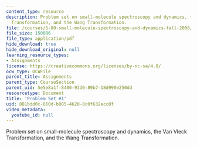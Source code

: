 ```yaml
---
content_type: resource
description: Problem set on small-molecule spectroscopy and dynamics, the Van Vleck
  Transformation, and the Wang Transformation.
file: /courses/5-80-small-molecule-spectroscopy-and-dynamics-fall-2008/881bdd0c860db08546208c0f632acc8f_ps1_1982.pdf
file_size: 150086
file_type: application/pdf
hide_download: true
hide_download_original: null
learning_resource_types:
- Assignments
license: https://creativecommons.org/licenses/by-nc-sa/4.0/
ocw_type: OCWFile
parent_title: Assignments
parent_type: CourseSection
parent_uid: 5e5e8a1f-8400-93d0-89b7-18d990e250dd
resourcetype: Document
title: 'Problem Set #1'
uid: 881bdd0c-860d-b085-4620-8c0f632acc8f
video_metadata:
  youtube_id: null
---
```

Problem set on small-molecule spectroscopy and dynamics, the Van Vleck Transformation, and the Wang Transformation.